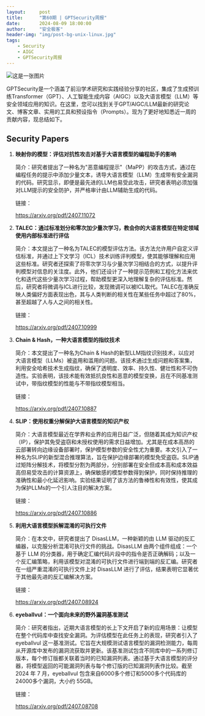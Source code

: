 ```yaml
---
layout:     post
title:      "第60期 | GPTSecurity周报"
date:       2024-08-09 18:00:00
author:     "安全极客"
header-img: "img/post-bg-unix-linux.jpg"
tags:
    - Security
    - AIGC
    - GPTSecurity周报
---
```



![这是一张图片](https://www.gptsecurity.info/img/in-post/0807/01.jpg)


GPTSecurity是一个涵盖了前沿学术研究和实践经验分享的社区，集成了生成预训练Transformer（GPT）、人工智能生成内容（AIGC）以及大语言模型（LLM）等安全领域应用的知识。在这里，您可以找到关于GPT/AIGC/LLM最新的研究论文、博客文章、实用的工具和预设指令（Prompts）。现为了更好地知悉近一周的贡献内容，现总结如下。

## Security Papers 



1. **映射你的模型：评估对抗性攻击对基于大语言模型的编程助手的影响**
   
    简介：研究者提出了一种名为"恶意编程提示"（MaPP）的攻击方式，通过在编程任务的提示中添加少量文本，诱导大语言模型（LLM）生成带有安全漏洞的代码。研究显示，即便是最先进的LLM也易受此攻击，研究者表明必须加强对LLM提示的安全防护，并严格审计由LLM辅助生成的代码。

    链接：

    https://arxiv.org/pdf/2407.11072



2. **TALEC：通过标准划分和零次加少量次学习，教会你的大语言模型在特定领域使用内部标准进行评估**
   
   简介：本文提出了一种名为TALEC的模型评估方法。该方法允许用户自定义评估标准，并通过上下文学习（ICL）技术训练评判模型，使其能够理解和应用这些标准。研究者还探索了将零次学习与少量次学习相结合的方式，以提升评判模型对信息的关注度。此外，他们还设计了一种提示范例和工程化方法来优化和迭代这些少量次学习过程，帮助模型更深入地理解复杂的评估标准。然后，研究者将微调与ICL进行比较，发现微调可以被ICL取代。TALEC在准确反映人类偏好方面表现出色，其与人类判断的相关性在某些任务中超过了80%，甚至超越了人与人之间的相关性。

    链接：

    https://arxiv.org/pdf/2407.10999



 3. **Chain & Hash，一种大语言模型的指纹技术**
   
    简介：本文提出了一种名为Chain & Hash的新型LLM指纹识别技术，以应对大语言模型（LLMs）被盗用和滥用的问题。该技术通过生成问题和答案集，利用安全哈希技术生成指纹，确保了透明度、效率、持久性、健壮性和不可伪造性。实验表明，该技术能有效抵抗良性和恶意的模型变换，且在不同基准测试中，带指纹模型的性能与不带指纹模型相当。

    链接：

    https://arxiv.org/pdf/2407.10887



4. **SLIP：使用权重分解保护大语言模型的知识产权** 
    
   简介：大语言模型最近在学界和业界的应用日益广泛，但随着其成为知识产权（IP），保护其免受盗窃和未授权使用的需求日益增加。尤其是在成本高昂的云部署转向边缘设备部署时，保护模型参数的安全性尤为重要。本文引入了一种名为SLIP的新型混合推理算法，旨在保护边缘部署的模型免受盗窃。SLIP通过矩阵分解技术，将模型分割为两部分，分别部署在安全但成本高和成本效益高但易受攻击的计算资源上，确保敏感的模型参数得到保护，同时保持推理的准确性和最小化延迟影响。实验结果证明了该方法的鲁棒性和有效性，使其成为保护LLMs的一个引人注目的解决方案。

   链接：

   https://arxiv.org/pdf/2407.10886



5. **利用大语言模型拆解混淆的可执行文件** 
   
   简介：在本文中，研究者提出了 DisasLLM，一种新颖的由 LLM 驱动的反汇编器，以克服分析混淆可执行文件的挑战。DisasLLM 由两个组件组成：一个基于 LLM 的分类器，用于确定汇编代码片段中的指令是否正确解码；以及一个反汇编策略，利用该模型对混淆的可执行文件进行端到端的反汇编。研究者在一组严重混淆的可执行文件上对 DisasLLM 进行了评估，结果表明它显著优于其他最先进的反汇编解决方案。

   链接：

   https://arxiv.org/pdf/2407.08924



6. **eyeballvul：一个面向未来的野外漏洞基准测试**

   简介：研究者指出，近期大语言模型的长上下文开启了新的应用场景：让模型在整个代码库中查找安全漏洞。为评估模型在此任务上的表现，研究者引入了 eyeballvul 这一基准测试。它旨在大规模测试语言模型的漏洞检测能力，每周从开源库中发布的漏洞流获取并更新。该基准测试包含不同库中的一系列修订版本，每个修订版都关联着当时的已知漏洞列表。通过基于大语言模型的评分器，将模型返回的可能漏洞列表与每个修订版的已知漏洞列表作比较。截至 2024 年 7 月，eyeballvul 包含来自6000多个修订和5000多个代码库的24000多个漏洞，大小约 55GB。

   链接：

   https://arxiv.org/pdf/2407.08708




